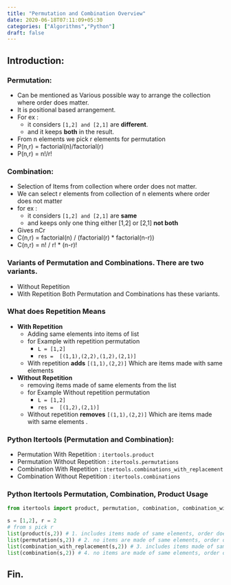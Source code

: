 ```yaml
---
title: "Permutation and Combination Overview"
date: 2020-06-18T07:11:09+05:30
categories: ["Algorithms","Python"]
draft: false
---
```

## Introduction:
### Permutation:
- Can be mentioned as Various possible way to arrange the collection where order does matter.
- It is positional based arrangement.
- For ex :
    - it considers ```[1,2] and [2,1]``` are **different**.
    - and it keeps **both** in the result.
- From n elements we pick r elements for permutation 
- P(n,r) = factorial(n)/factorial(r)
- P(n,r) = n!/r!

### Combination:

- Selection of Items from collection where order does not matter.
- We can select r elements from collection of n elements where order does not matter
- for ex : 
   - it considers ```[1,2] and [2,1]``` are  **same**
   - and keeps only one thing either [1,2] or [2,1] **not both**
- Gives nCr
- C(n,r) = factorial(n) / (factorial(r) * factorial(n-r))
- C(n,r) = n! / r! * (n-r)!

### Variants of Permutation and Combinations. There are two variants.
- Without Repetition
- With Repetition
Both Permutation and Combinations has these variants.

### What does Repetition Means
- **With Repetition**
   - Adding same elements into items of list
   - for Example with repetition permutation
     - ```L = [1,2] ```
     -  ``` res =  [(1,1),(2,2),(1,2),(2,1)] ```
   - With repetition **adds** ```[(1,1),(2,2)]``` Which are items made with same elements
- **Without Repetition**
   - removing items made of same elements from the list
   - for Example Without repetition permutation
     - ```L = [1,2] ```
     -  ``` res =  [(1,2),(2,1)] ```
   - Without repetition **removes** ```[(1,1),(2,2)]``` Which are items made with same elements .

   
### Python Itertools (Permutation and Combination):
- Permutation With Repetition  : ```itertools.product```
- Permutation Without Repetition : ```itertools.permutations```
- Combination With Repetition : ```itertools.combinations_with_replacement```
- Combination Without Repetition : ```itertools.combinations```

### Python Itertools Permutation, Combination, Product Usage
```python
from itertools import product, permutation, combination, combination_with_replacement

s = [1,2], r = 2
# from s pick r 
list(product(s,2)) # 1. includes items made of same elements, order does matter.
list(permutation(s,2)) # 2. no items are made of same elements, order does matter.
list(combination_with_replacement(s,2)) # 3. includes items made of same elements, order does not matter
list(combination(s,2)) # 4. no items are made of same elements, order does not matter.

```
## Fin.